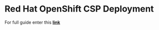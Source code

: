 # Red Hat OpenShift CSP Deployment

For full guide enter this [**link**](https://docs.aquasec.com/docs/openshift-red-hat)